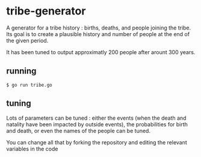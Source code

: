 # tribe-generator

A generator for a tribe history : births, deaths, and people joining the tribe. Its goal is to create a plausible history and number of people at the end of the given period.

It has been tuned to output approximatly 200 people after arount 300 years.

## running

```
$ go run tribe.go
```

## tuning
Lots of parameters can be tuned : either the events (when the death and natality have been impacted by outside events), the probabilities for birth and death, or even the names of the people can be tuned.

You can change all that by forking the repository and editing the relevant variables in the code

